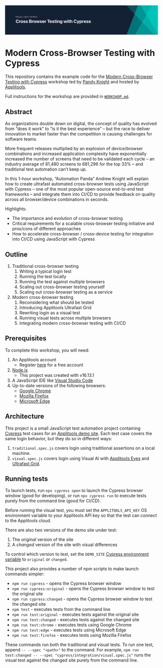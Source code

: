 ![Cross Browser Testing with Cypress](images/cbt-cypress-banner.png)

# Modern Cross-Browser Testing with Cypress

This repository contains the example code for the
[Modern Cross-Browser Testing with Cypress](http://applitools.info/qjg) workshop
led by [Pandy Knight](https://twitter.com/AutomationPanda)
and hosted by [Applitools](https://applitools.com/).

Full instructions for the workshop are provided in [`WORKSHOP.md`](WORKSHOP.md).


## Abstract

As organizations double down on digital, the concept of quality has evolved from “does it work” to “is it the best experience” – but the race to deliver innovation to market faster than the competition is causing challenges for software teams.

More frequent releases multiplied by an explosion of device/browser combinations and increased application complexity have exponentially increased the number of screens that need to be validated each cycle – an industry average of 81,480 screens to 681,296 for the top 33% – and traditional test automation can’t keep up.

In this 1-hour workshop, “Automation Panda” Andrew Knight will explain how to create ultrafast automated cross-browser tests using JavaScript with Cypress – one of the most popular open-source end-to-end test frameworks – and integrate them into CI/CD to provide feedback on quality across all browser/device combinations in seconds.

Highlights:

* The importance and evolution of cross-browser testing 
* Critical requirements for a scalable cross-browser testing initiative and pros/cons of different approaches 
* How to accelerate cross-browser / cross-device testing for integration into CI/CD using JavaScript with Cypress


## Outline

1. Traditional cross-browser testing
   1. Writing a typical login test
   2. Running the test locally
   3. Running the test against multiple browsers
   4. Scaling out cross-browser testing yourself
   5. Scaling out cross-browser testing as a service
2. Modern cross-browser testing
   1. Reconsidering what should be tested
   2. Introducing Applitools Ultrafast Grid
   3. Rewriting login as a visual test
   4. Running visual tests across multiple browsers
   5. Integrating modern cross-browser testing with CI/CD


## Prerequisites

To complete this workshop, you will need:

1. An Applitools account
   * Register [here](https://auth.applitools.com/users/register) for a free account
2. [Node.js](https://nodejs.org/en/)
   * This project was created with v16.13.1
3. A JavaScript IDE like [Visual Studio Code](https://code.visualstudio.com/docs/languages/javascript)
4. Up-to-date versions of the following browsers:
   * [Google Chrome](https://www.google.com/chrome/)
   * [Mozilla Firefox](https://www.mozilla.org/en-US/firefox/new/)
   * [Microsoft Edge](https://www.microsoft.com/en-us/edge)


## Architecture

This project is a small JavaScript test automation project
containing [Cypress](https://www.cypress.io/) test cases
for an [Applitools demo site](https://demo.applitools.com).
Each test case covers the same login behavior, but they do so in different ways:

1. `traditional.spec.js` covers login using traditional assertions on a local machine.
2. `visual.spec.js` covers login using Visual AI with [Applitools Eyes](https://applitools.com/products-eyes/)
   and [Ultrafast Grid](https://applitools.com/product-ultrafast-test-cloud/).


## Running tests

To launch tests,
run `npx cypress open` to launch the Cypress browser window (good for developing),
or run `npx cypress run` to execute tests purely from the command line (good for CI/CD).

Before running the visual test, 
you must set the `APPLITOOLS_API_KEY` OS environment variable to your Applitools API key
so that the test can connect to the Applitools cloud.

There are also two versions of the demo site under test:

1. The *original* version of the site
2. A *changed* version of the site with visual differences

To control which version to test, set the `DEMO_SITE`
[Cypress environment variable](https://docs.cypress.io/guides/guides/environment-variables)
to `original` or `changed`.

This project also provides a number of npm scripts to make launch commands simpler:

* `npm run cypress` - opens the Cypress browser window
* `npm run cypress:original` - opens the Cypress browser window to test the original site
* `npm run cypress:changed` - opens the Cypress browser window to test the changed site
* `npm test` - executes tests from the command line
* `npm run test:original` - executes tests against the original site
* `npm run test:changed` - executes tests against the changed site
* `npm run test:chrome` - executes tests using Google Chrome
* `npm run test:edge` - executes tests using Microsoft Edge
* `npm run test:firefox` - executes tests using Mozilla Firefox

These commands run both the traditional and visual tests.
To run one test, append `-- --spec "<path>"` to the command.
For example, `npm run test:changed -- --spec "cypress/integration/visual.spec.js"`
runs the visual test against the changed site purely from the command line.
